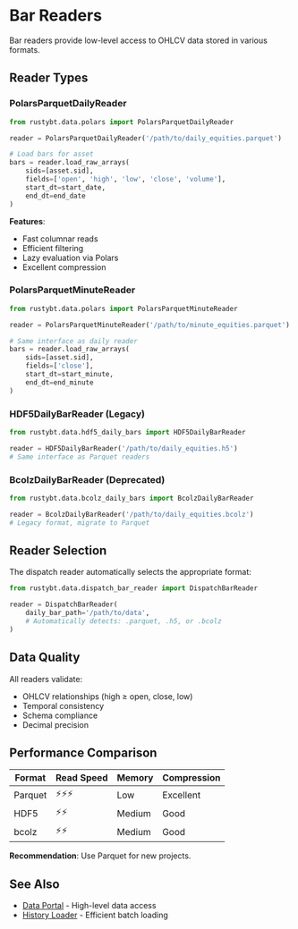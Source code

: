 # Bar Readers

Bar readers provide low-level access to OHLCV data stored in various formats.

## Reader Types

### PolarsParquetDailyReader

```python
from rustybt.data.polars import PolarsParquetDailyReader

reader = PolarsParquetDailyReader('/path/to/daily_equities.parquet')

# Load bars for asset
bars = reader.load_raw_arrays(
    sids=[asset.sid],
    fields=['open', 'high', 'low', 'close', 'volume'],
    start_dt=start_date,
    end_dt=end_date
)
```

**Features**:
- Fast columnar reads
- Efficient filtering
- Lazy evaluation via Polars
- Excellent compression

### PolarsParquetMinuteReader

```python
from rustybt.data.polars import PolarsParquetMinuteReader

reader = PolarsParquetMinuteReader('/path/to/minute_equities.parquet')

# Same interface as daily reader
bars = reader.load_raw_arrays(
    sids=[asset.sid],
    fields=['close'],
    start_dt=start_minute,
    end_dt=end_minute
)
```

### HDF5DailyBarReader (Legacy)

```python
from rustybt.data.hdf5_daily_bars import HDF5DailyBarReader

reader = HDF5DailyBarReader('/path/to/daily_equities.h5')
# Same interface as Parquet readers
```

### BcolzDailyBarReader (Deprecated)

```python
from rustybt.data.bcolz_daily_bars import BcolzDailyBarReader

reader = BcolzDailyBarReader('/path/to/daily_equities.bcolz')
# Legacy format, migrate to Parquet
```

## Reader Selection

The dispatch reader automatically selects the appropriate format:

```python
from rustybt.data.dispatch_bar_reader import DispatchBarReader

reader = DispatchBarReader(
    daily_bar_path='/path/to/data',
    # Automatically detects: .parquet, .h5, or .bcolz
)
```

## Data Quality

All readers validate:
- OHLCV relationships (high ≥ open, close, low)
- Temporal consistency
- Schema compliance
- Decimal precision

## Performance Comparison

| Format | Read Speed | Memory | Compression |
|--------|-----------|---------|-------------|
| Parquet | ⚡⚡⚡ | Low | Excellent |
| HDF5 | ⚡⚡ | Medium | Good |
| bcolz | ⚡⚡ | Medium | Good |

**Recommendation**: Use Parquet for new projects.

## See Also

- [Data Portal](data-portal.md) - High-level data access
- [History Loader](history-loader.md) - Efficient batch loading
